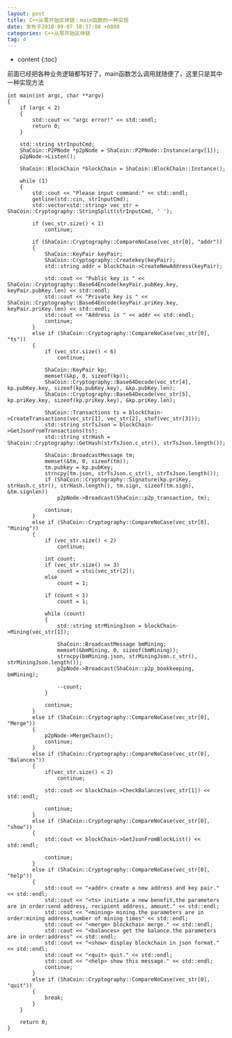```yaml
---
layout: post
title: C++从零开始区块链：main函数的一种实现
date: 发布于2018-09-07 10:37:08 +0800
categories: C++从零开始区块链
tag: 4
---
```


* content
{:toc}

前面已经把各种业务逻辑都写好了，main函数怎么调用就随便了，这里只是其中一种实现方法

<!-- more -->

    
    
    int main(int argc, char **argv)
    {
        if (argc < 2)
        {
            std::cout << "argc error!" << std::endl;
            return 0;
        }
    
        std::string strInputCmd;
        ShaCoin::P2PNode *p2pNode = ShaCoin::P2PNode::Instance(argv[1]);
        p2pNode->Listen();
    
        ShaCoin::BlockChain *blockChain = ShaCoin::BlockChain::Instance();
    
        while (1)
        {
            std::cout << "Please input command:" << std::endl;
            getline(std::cin, strInputCmd);
            std::vector<std::string> vec_str = ShaCoin::Cryptography::StringSplit(strInputCmd, ' ');
    
            if (vec_str.size() < 1)
                continue;
    
            if (ShaCoin::Cryptography::CompareNoCase(vec_str[0], "addr"))
            {
                ShaCoin::KeyPair keyPair;
                ShaCoin::Cryptography::Createkey(keyPair);
                std::string addr = blockChain->CreateNewAddress(keyPair);
    
                std::cout << "Public key is " << ShaCoin::Cryptography::Base64Encode(keyPair.pubKey.key, keyPair.pubKey.len) << std::endl;
                std::cout << "Private key is " << ShaCoin::Cryptography::Base64Encode(keyPair.priKey.key, keyPair.priKey.len) << std::endl;
                std::cout << "Address is " << addr << std::endl;
                continue;
            }
            else if (ShaCoin::Cryptography::CompareNoCase(vec_str[0], "ts"))
            {
                if (vec_str.size() < 6)
                    continue;
    
                ShaCoin::KeyPair kp;
                memset(&kp, 0, sizeof(kp));
                ShaCoin::Cryptography::Base64Decode(vec_str[4], kp.pubKey.key, sizeof(kp.pubKey.key), &kp.pubKey.len);
                ShaCoin::Cryptography::Base64Decode(vec_str[5], kp.priKey.key, sizeof(kp.priKey.key), &kp.priKey.len);
    
                ShaCoin::Transactions ts = blockChain->CreateTransactions(vec_str[1], vec_str[2], stof(vec_str[3]));
                std::string strTsJson = blockChain->GetJsonFromTransactions(ts);
                std::string strHash = ShaCoin::Cryptography::GetHash(strTsJson.c_str(), strTsJson.length());
    
                ShaCoin::BroadcastMessage tm;
                memset(&tm, 0, sizeof(tm));
                tm.pubkey = kp.pubKey;
                strncpy(tm.json, strTsJson.c_str(), strTsJson.length());
                if (ShaCoin::Cryptography::Signature(kp.priKey, strHash.c_str(), strHash.length(), tm.sign, sizeof(tm.sign), &tm.signlen))
                    p2pNode->Broadcast(ShaCoin::p2p_transaction, tm);
    
                continue;
            }
            else if (ShaCoin::Cryptography::CompareNoCase(vec_str[0], "Mining"))
            {
                if (vec_str.size() < 2)
                    continue;
    
                int count;
                if (vec_str.size() >= 3)
                    count = stoi(vec_str[2]);
                else
                    count = 1;
    
                if (count < 1)
                    count = 1;
    
                while (count)
                {
                    std::string strMiningJson = blockChain->Mining(vec_str[1]);
    
                    ShaCoin::BroadcastMessage bmMining;
                    memset(&bmMining, 0, sizeof(bmMining));
                    strncpy(bmMining.json, strMiningJson.c_str(), strMiningJson.length());
                    p2pNode->Broadcast(ShaCoin::p2p_bookkeeping, bmMining);
    
                    --count;
                }
    
                continue;
            }
            else if (ShaCoin::Cryptography::CompareNoCase(vec_str[0], "Merge"))
            {
                p2pNode->MergeChain();
                continue;
            }
            else if (ShaCoin::Cryptography::CompareNoCase(vec_str[0], "Balances"))
            {
                if(vec_str.size() < 2)
                    continue;
    
                std::cout << blockChain->CheckBalances(vec_str[1]) << std::endl;
    
                continue;
            }
            else if (ShaCoin::Cryptography::CompareNoCase(vec_str[0], "show"))
            {
                std::cout << blockChain->GetJsonFromBlockList() << std::endl;
    
                continue;
            }
            else if (ShaCoin::Cryptography::CompareNoCase(vec_str[0], "help"))
            {
                std::cout << "<addr> create a new address and key pair." << std::endl;
                std::cout << "<ts> initiate a new benefit,the parameters are in order:send address, recipient address, amount." << std::endl;
                std::cout << "<mining> mining.the parameters are in order:mining address,number of mining times" << std::endl;
                std::cout << "<merge> blockchain merge." << std::endl;
                std::cout << "<balances> get the balance.the parameters are in order:address" << std::endl;
                std::cout << "<show> display blockchain in json format." << std::endl;
                std::cout << "<quit> quit." << std::endl;
                std::cout << "<help> show this message." << std::endl;
                continue;
            }
            else if (ShaCoin::Cryptography::CompareNoCase(vec_str[0], "quit"))
            {
                break;
            }
        }
    
        return 0;
    }

